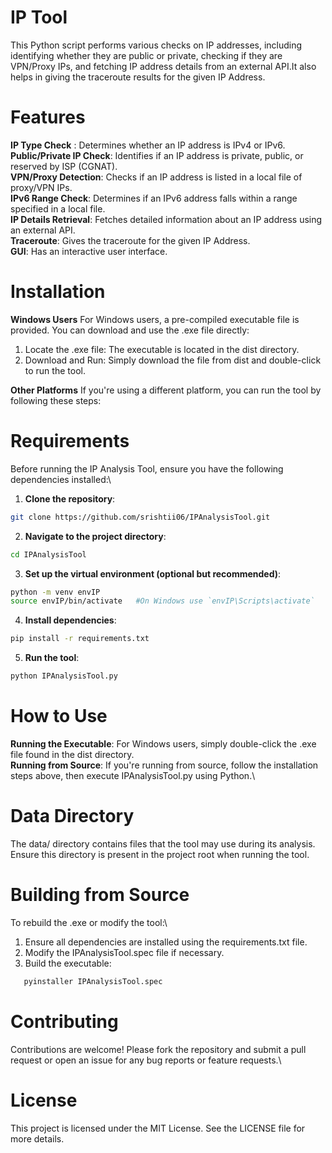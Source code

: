 # IP Tool
This Python script performs various checks on IP addresses, including identifying whether they are public or private, checking if they are VPN/Proxy IPs, and fetching IP address details from an external API.It also helps in giving the traceroute results for the given IP Address.

# Features
**IP Type Check** : Determines whether an IP address is IPv4 or IPv6.\
**Public/Private IP Check**: Identifies if an IP address is private, public, or reserved by ISP (CGNAT).\
**VPN/Proxy Detection**: Checks if an IP address is listed in a local file of proxy/VPN IPs.\
**IPv6 Range Check**: Determines if an IPv6 address falls within a range specified in a local file.\
**IP Details Retrieval**: Fetches detailed information about an IP address using an external API.\
**Traceroute**: Gives the traceroute for the given IP Address.\
**GUI**: Has an interactive user interface.

# Installation
**Windows Users**
For Windows users, a pre-compiled executable file is provided. You can download and use the .exe file directly:

1. Locate the .exe file: The executable is located in the dist directory.
2. Download and Run: Simply download the file from dist and double-click to run the tool.
   
**Other Platforms**
If you're using a different platform, you can run the tool by following these steps:
   

# Requirements
Before running the IP Analysis Tool, ensure you have the following dependencies installed:\

1. **Clone the repository**:
```bash
git clone https://github.com/srishtii06/IPAnalysisTool.git
```

2. **Navigate to the project directory**:
```bash
cd IPAnalysisTool
```

3. **Set up the virtual environment (optional but recommended)**:
```bash
python -m venv envIP
source envIP/bin/activate   #On Windows use `envIP\Scripts\activate`
```

4. **Install dependencies**:
```bash
pip install -r requirements.txt
```

5. **Run the tool**:
```bash
python IPAnalysisTool.py
```

# How to Use
**Running the Executable**: For Windows users, simply double-click the .exe file found in the dist directory.\
**Running from Source**: If you're running from source, follow the installation steps above, then execute IPAnalysisTool.py using Python.\

# Data Directory
The data/ directory contains files that the tool may use during its analysis. Ensure this directory is present in the project root when running the tool.

# Building from Source
To rebuild the .exe or modify the tool:\

1. Ensure all dependencies are installed using the requirements.txt file.
2. Modify the IPAnalysisTool.spec file if necessary.
3. Build the executable:
```bash
   pyinstaller IPAnalysisTool.spec
```

# Contributing
Contributions are welcome! Please fork the repository and submit a pull request or open an issue for any bug reports or feature requests.\

# License
This project is licensed under the MIT License. See the LICENSE file for more details.
   
